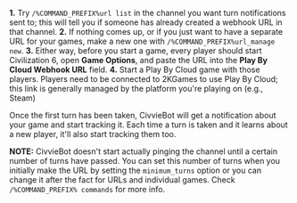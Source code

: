 __**1.**__ Try `/%COMMAND_PREFIX%url list` in the channel you want turn notifications sent to; this will tell you if someone has already created a webhook URL in that channel.
__**2.**__ If nothing comes up, or if you just want to have a separate URL for your games, make a new one with `/%COMMAND_PREFIX%url_manage new`.
__**3.**__ Either way, before you start a game, every player should start Civilization 6, open **Game Options**, and paste the URL into the **Play By Cloud Webhook URL** field.
__**4.**__ Start a Play By Cloud game with those players. Players need to be connected to 2KGames to use Play By Cloud; this link is generally managed by the platform you're playing on (e.g., Steam)

Once the first turn has been taken, CivvieBot will get a notification about your game and start tracking it. Each time a turn is taken and it learns about a new player, it'll also start tracking them too.

**NOTE:** CivvieBot doesn't start actually pinging the channel until a certain number of turns have passed. You can set this number of turns when you initially make the URL by setting the `minimum_turns` option or you can change it after the fact for URLs and individual games. Check `/%COMMAND_PREFIX% commands` for more info.